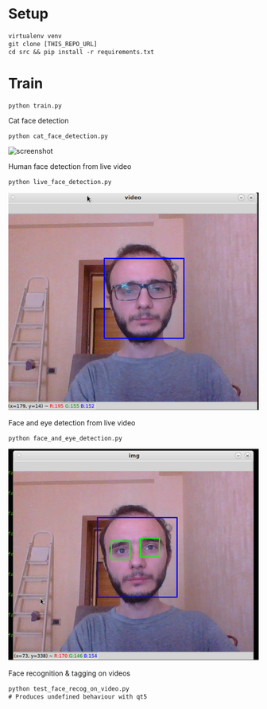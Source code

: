# Setup

```
virtualenv venv
git clone [THIS_REPO_URL]
cd src && pip install -r requirements.txt
```

# Train

```
python train.py
```

Cat face detection 

```
python cat_face_detection.py
```
![screenshot](data/cat-detect.png)


Human face detection from live video 

```
python live_face_detection.py
```
![screenshot](data/live-face.png)


Face and eye detection from live video 

```
python face_and_eye_detection.py
```
![screenshot](data/eye-and-face-detect.png)


Face recognition & tagging on videos

```
python test_face_recog_on_video.py
# Produces undefined behaviour with qt5 
```


